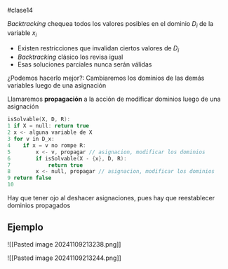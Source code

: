 #clase14 

*Backtracking* chequea todos los valores posibles en el dominio $D_i$ de la variable $x_i$

- Existen restricciones que invalidan ciertos valores de $D_i$
- *Backtracking* clásico los revisa igual
- Esas soluciones parciales nunca serán válidas

¿Podemos hacerlo mejor?: Cambiaremos los dominios de las demás variables luego de una asignación

Llamaremos **propagación** a la acción de modificar dominios luego de una asignación

```c
isSolvable(X, D, R):
1 if X = null: return true
2 x <- alguna variable de X
3 for v in D_x:
4    if x = v no rompe R:
5        x <- v, propagar // asignacion, modificar los dominios
6        if isSolvable(X - {x}, D, R):
7            return true
8        x <- null, propagar // asignacion, modificar los dominios
9 return false
10                                  
```

Hay que tener ojo al deshacer asignaciones, pues hay que reestablecer dominios propagados

## Ejemplo

![[Pasted image 20241109213238.png]]

![[Pasted image 20241109213244.png]]